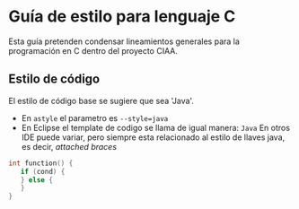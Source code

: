 # Guía de estilo para lenguaje C
Esta guía pretenden condensar lineamientos generales para la programación en C dentro del proyecto CIAA.
## Estilo de código
El estilo de código base se sugiere que sea 'Java'.
 - En `astyle` el parametro es `--style=java`
 - En Eclipse el template de codigo se llama de igual manera: `Java`
En otros IDE puede variar, pero siempre esta relacionado al estilo de llaves java, es decir, *attached braces*

```cpp
int function() {
   if (cond) {
   } else {
   }
}
```

<!--stackedit_data:
eyJoaXN0b3J5IjpbLTk5MzY1MzgzXX0=
-->